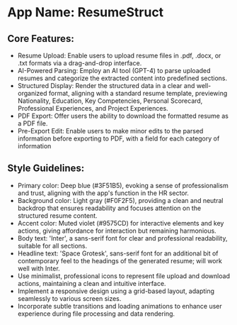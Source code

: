 # **App Name**: ResumeStruct

## Core Features:

- Resume Upload: Enable users to upload resume files in .pdf, .docx, or .txt formats via a drag-and-drop interface.
- AI-Powered Parsing: Employ an AI tool (GPT-4) to parse uploaded resumes and categorize the extracted content into predefined sections.
- Structured Display: Render the structured data in a clear and well-organized format, aligning with a standard resume template, previewing Nationality, Education, Key Competencies, Personal Scorecard, Professional Experiences, and Project Experiences.
- PDF Export: Offer users the ability to download the formatted resume as a PDF file.
- Pre-Export Edit: Enable users to make minor edits to the parsed information before exporting to PDF, with a field for each category of information

## Style Guidelines:

- Primary color: Deep blue (#3F51B5), evoking a sense of professionalism and trust, aligning with the app's function in the HR sector.
- Background color: Light gray (#F0F2F5), providing a clean and neutral backdrop that ensures readability and focuses attention on the structured resume content.
- Accent color: Muted violet (#9575CD) for interactive elements and key actions, giving affordance for interaction but remaining harmonious.
- Body text: 'Inter', a sans-serif font for clear and professional readability, suitable for all sections.
- Headline text: 'Space Grotesk', sans-serif font for an additional bit of contemporary feel to the headings of the generated resume; will work well with Inter.
- Use minimalist, professional icons to represent file upload and download actions, maintaining a clean and intuitive interface.
- Implement a responsive design using a grid-based layout, adapting seamlessly to various screen sizes.
- Incorporate subtle transitions and loading animations to enhance user experience during file processing and data rendering.